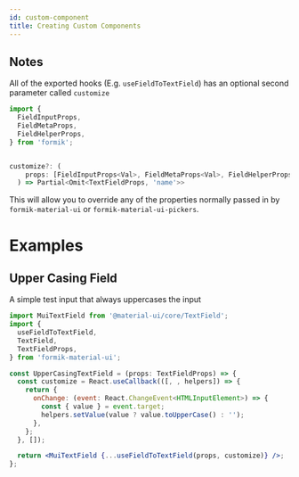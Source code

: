 ```yaml
---
id: custom-component
title: Creating Custom Components
---
```


## Notes

All of the exported hooks (E.g. `useFieldToTextField`) has an optional second parameter called `customize`

```jsx
import {
  FieldInputProps,
  FieldMetaProps,
  FieldHelperProps,
} from 'formik';


customize?: (
    props: [FieldInputProps<Val>, FieldMetaProps<Val>, FieldHelperProps<Val>]
  ) => Partial<Omit<TextFieldProps, 'name'>>
```

This will allow you to override any of the properties normally passed in by `formik-material-ui` or `formik-material-ui-pickers`.

# Examples

## Upper Casing Field

A simple test input that always uppercases the input

```jsx
import MuiTextField from '@material-ui/core/TextField';
import {
  useFieldToTextField,
  TextField,
  TextFieldProps,
} from 'formik-material-ui';

const UpperCasingTextField = (props: TextFieldProps) => {
  const customize = React.useCallback(([, , helpers]) => {
    return {
      onChange: (event: React.ChangeEvent<HTMLInputElement>) => {
        const { value } = event.target;
        helpers.setValue(value ? value.toUpperCase() : '');
      },
    };
  }, []);

  return <MuiTextField {...useFieldToTextField(props, customize)} />;
};
```
